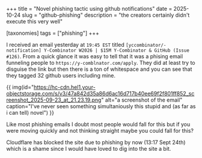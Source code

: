 +++
title = "Novel phishing tactic using github notifications"
date = 2025-10-24
slug = "github-phishing"
description = "the creators certainly didn't execute this very well"

[taxonomies]
tags = ["phishing"]
+++

I received an email yesterday at `19:45 EST` titled `[yccombinator/-notification] Y-Combinator W2026 | $15M Y-Combinator & GitHub (Issue #126)`. From a quick glance it was easy to tell that it was a phising email funneling people to `https://y-comblnator.com/apply`. They did at least try to disguise the link but then there is a ton of whitespace and you can see that they tagged 32 github users including mine.

<!-- more -->

{{ img(id="https://hc-cdn.hel1.your-objectstorage.com/s/v3/47a842d35a86d6ac16d717b40ee69f2f801ff852_screenshot_2025-09-23_at_21.23.19.png" alt="a screenshot of the email" caption="I've never seen something simultaniously this stupid and (as far as i can tell) novel") }}

Like most phishing emails I doubt most people would fall for this but if you were moving quickly and not thinking straight maybe you could fall for this?

Cloudflare has blocked the site due to phishing by now (13:17 Sept 24th) which is a shame since I would have loved to dig into the site a bit.
